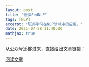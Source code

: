 ```yaml
---
layout: post
title: "也谈FedNLP"
tags: [NLP]
excerpt: "联邦学习在NLP领域中的应用。"
date: 2021-07-28 11:40:00
mathjax: true
---
```


从公众号迁移过来，直接给出文章链接：

[阅读文章](https://mp.weixin.qq.com/s?__biz=MzU2MTY2ODEzNA==&mid=2247484052&idx=1&sn=dae5b554f381821a2090bd0f3f16fb8b&chksm=fc740bddcb0382cbca8d8e5746ccb3b3db21371f79df0a1aa2aef259a4ce1f72d54adc912834&token=1370983258&lang=zh_CN#rd)
